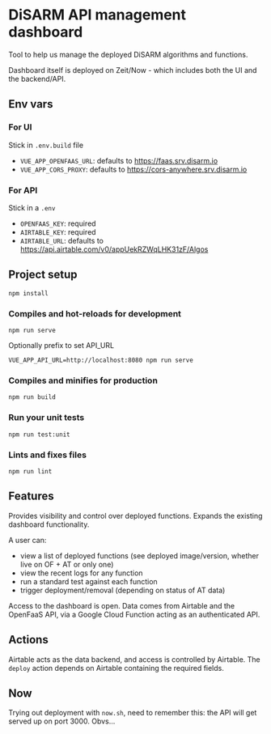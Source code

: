 # DiSARM API management dashboard

Tool to help us manage the deployed DiSARM algorithms and functions.

Dashboard itself is deployed on Zeit/Now - which includes both the UI and the backend/API.

## Env vars

### For UI
Stick in `.env.build` file
- `VUE_APP_OPENFAAS_URL`: defaults to https://faas.srv.disarm.io
- `VUE_APP_CORS_PROXY`: defaults to https://cors-anywhere.srv.disarm.io

### For API
Stick in a `.env`
- `OPENFAAS_KEY`: required
- `AIRTABLE_KEY`: required
- `AIRTABLE_URL`: defaults to https://api.airtable.com/v0/appUekRZWqLHK31zF/Algos


## Project setup
```
npm install
```

### Compiles and hot-reloads for development
```
npm run serve
```

Optionally prefix to set API_URL

```
VUE_APP_API_URL=http://localhost:8080 npm run serve
```

### Compiles and minifies for production
```
npm run build
```

### Run your unit tests
```
npm run test:unit
```

### Lints and fixes files
```
npm run lint
```

## Features

Provides visibility and control over deployed functions. Expands the existing dashboard functionality.

A user can:
- view a list of deployed functions (see deployed image/version, whether live on OF + AT or only one)
- view the recent logs for any function
- run a standard test against each function
- trigger deployment/removal (depending on status of AT data)

Access to the dashboard is open. Data comes from Airtable and the OpenFaaS API, via a Google Cloud Function acting as an authenticated API.

## Actions

Airtable acts as the data backend, and access is controlled by Airtable. The `deploy` action depends on Airtable containing the required fields.

## Now

Trying out deployment with `now.sh`, need to remember this: the API will get served up on port 3000. Obvs...
